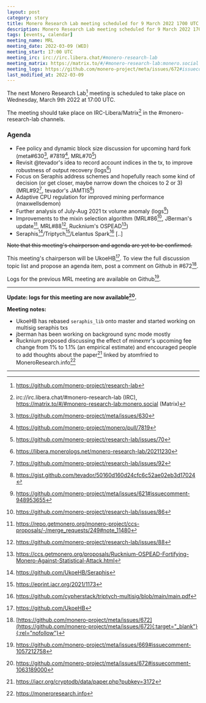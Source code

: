 ```yaml
---
layout: post
category: story
title: Monero Research Lab meeting scheduled for 9 March 2022 1700 UTC
description: Monero Research Lab meeting scheduled for 9 March 2022 1700 UTC on irc/Matrix channels.
tags: [events, calendar]
meeting_name: MRL
meeting_date: 2022-03-09 (WED)
meeting_start: 17:00 UTC
meeting_irc: irc://irc.libera.chat/#monero-research-lab
meeting_matrix: https://matrix.to/#/#monero-research-lab:monero.social
meeting_logs: https://github.com/monero-project/meta/issues/672#issuecomment-1063189000
last_modified_at: 2022-03-09
---
```


The next Monero Research Lab[^1] meeting is scheduled to take place on Wednesday, March 9th 2022 at 17:00 UTC.

The meeting should take place on IRC-Libera/Matrix[^2] in the #monero-research-lab channels.

### Agenda

- Fee policy and dynamic block size discussion for upcoming hard fork (meta#630[^3], #7819[^4], MRL#70[^5])
- Revisit @tevador's idea to record account indices in the tx, to improve robustness of output recovery (logs[^6])
- Focus on Seraphis address schemes and hopefully reach some kind of decision (or get closer, maybe narrow down the choices to 2 or 3) (MRL#92[^7], tevador's JAMTIS[^8])
- Adaptive CPU regulation for improved mining performance (maxwellsdemon)
- Further analysis of July-Aug 2021 tx volume anomaly (logs[^9])
- Improvements to the mixin selection algorithm (MRL#86[^10], JBerman's update[^11], MRL#88[^12], Rucknium's OSPEAD[^13]) 
- Seraphis[^14]/Triptych[^15]/Lelantus Spark[^16]
[..]

~~Note that this meeting's chairperson and agenda are yet to be confirmed.~~

This meeting's chairperson will be UkoeHB[^17]. To view the full discussion topic list and propose an agenda item, post a comment on Github in #672[^18].

Logs for the previous MRL meeting are available on Github[^19].

---

**Update: logs for this meeting are now available[^20].**

**Meeting notes:**

- UkoeHB has rebased `seraphis_lib` onto master and started working on multisig seraphis txs
- jberman has been working on background sync mode mostly
- Rucknium proposed discussing the effect of minexmr's upcoming fee change from 1% to 1.1% (an empirical estimate) and encouraged people to add thoughts about the paper[^21] linked by atomfried to MoneroResearch.info[^22]

---

[^1]: https://github.com/monero-project/research-lab
[^2]: irc://irc.libera.chat/#monero-research-lab (IRC), https://matrix.to/#/#monero-research-lab:monero.social (Matrix)
[^3]: https://github.com/monero-project/meta/issues/630
[^4]: https://github.com/monero-project/monero/pull/7819
[^5]: https://github.com/monero-project/research-lab/issues/70
[^6]: https://libera.monerologs.net/monero-research-lab/20211230
[^7]: https://github.com/monero-project/research-lab/issues/92
[^8]: https://gist.github.com/tevador/50160d160d24cfc6c52ae02eb3d17024
[^9]: https://github.com/monero-project/meta/issues/621#issuecomment-948953655
[^10]: https://github.com/monero-project/research-lab/issues/86
[^11]: https://repo.getmonero.org/monero-project/ccs-proposals/-/merge_requests/249#note_11480
[^12]: https://github.com/monero-project/research-lab/issues/88
[^13]: https://ccs.getmonero.org/proposals/Rucknium-OSPEAD-Fortifying-Monero-Against-Statistical-Attack.html
[^14]: https://github.com/UkoeHB/Seraphis
[^15]: https://eprint.iacr.org/2021/1173
[^16]: https://github.com/cypherstack/triptych-multisig/blob/main/main.pdf
[^17]: https://github.com/UkoeHB
[^18]: [https://github.com/monero-project/meta/issues/672](https://github.com/monero-project/meta/issues/672){:target="_blank"}{:rel="nofollow"}
[^19]: https://github.com/monero-project/meta/issues/669#issuecomment-1057212758
[^20]: https://github.com/monero-project/meta/issues/672#issuecomment-1063189000
[^21]: https://iacr.org/cryptodb/data/paper.php?pubkey=3172
[^22]: https://moneroresearch.info
